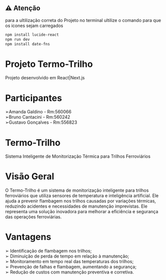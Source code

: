 ## ⚠️ **Atenção**
para a ultilização correta do Projeto no terminal ultilize o comando para que os icones sejam carregados 

```bash
npm install lucide-react
npm run dev
npm install date-fns

```


# Projeto Termo-Trilho
Projeto desenvolvido em React|Next.js
# Participantes
<p>➢Amanda Galdino - Rm:560066 
<br>➢Bruno Cantacini - Rm:560242
<br>➢Gustavo Gonçalves - Rm:556823

# Termo-Trilho
Sistema Inteligente de Monitorização Térmica para Trilhos Ferroviários

# Visão Geral
O Termo-Trilho é um sistema de monitorização inteligente para trilhos ferroviários que utiliza sensores de temperatura e inteligência artificial.
Ele ajuda a prevenir flambagem nos trilhos causadas por variações térmicas, reduzindo acidentes e necessidades de manutenção imprevistas. Ele representa uma solução inovadora para melhorar a eficiência e segurança das operações ferroviárias.


# Vantagens 
<p>➢ Identificação de flambagem nos trilhos;
<br>➢ Diminuição de perda de tempo em relação à manutenção;
<br>➢ Monitoramento em tempo real das temperaturas dos trilhos;
<br>➢ Prevenção de falhas e flambagem, aumentando a segurança;
<br>➢ Redução de custos com manutenção preventiva e corretiva.</p>  

